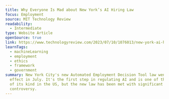 ```yaml
---
title: Why Everyone Is Mad about New York’s AI Hiring Law
focus: Employment
source: MIT Technology Review
readability:
  - Intermediate
type: Website Article
openSource: true
link: https://www.technologyreview.com/2023/07/10/1076013/new-york-ai-hiring-law/
learnTags:
  - machineLearning
  - employment
  - ethics
  - framework
  - government
summary: New York City's new Automated Employment Decision Tool law went into
  effect in July. It's the first step in regulating AI and is one of the first
  of its kind in the US, but the new law has been met with significant
  controversy.
---
```

